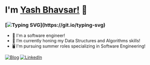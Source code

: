 # I'm [Yash Bhavsar!](https://yashexe.github.io/) 👋 
### [![Typing SVG](https://readme-typing-svg.demolab.com?font=Fira+Code&duration=3000&pause=15000&color=F7F7F7&width=770&height=30&vCenter=true&lines=I'm+consistent%2C+resilient%2C+and+passionate+about+my+work%2C!)](https://git.io/typing-svg)
* 🔭 I'm a software engineer!
* 🌱 I’m currently honing my Data Structures and Algorithms skills!
* 🖥️ I'm pursuing summer roles specializing in Software Engineering!

[![Blog](https://img.shields.io/badge/Medium-12100E?style=for-the-badge&logo=medium&logoColor=white)](http://yashexe.medium.com) [![LinkedIn](https://img.shields.io/badge/LinkedIn-0077B5?style=for-the-badge&logo=linkedin&logoColor=white)](https://www.linkedin.com/in/yash-bhavsar-75a0081b8/)
<!-- ✨ ✨

Here are some ideas to get you started:
background=00000072&
- 🔭 I’m currently working on ...
- 🌱 I’m currently learning ...
- 👯 I’m looking to collaborate on ...
- 🤔 I’m looking for help with ...
- 💬 Ask me about ...
- 📫 How to reach me: ...
- 😄 Pronouns: ...
- ⚡ Fun fact: ...
-->
